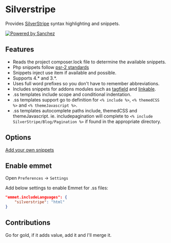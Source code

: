 # Silverstripe

Provides [SilverStripe](http://www.silverstripe.org/) syntax highlighting and snippets.

[![Powered by Sanchez](https://raw.githubusercontent.com/gorriecoe/silverstripe-sanchez/master/resources/poweredby.png)](https://github.com/gorriecoe/silverstripe-sanchez)

## Features

- Reads the project composer.lock file to determine the available snippets.
- Php snippets follow [psr-2 standards](http://www.php-fig.org/psr/psr-2/)
- Snippets inject use item if available and possible.
- Supports 4.\* and 3.\*.
- Uses full word prefixes so you don't have to remember abbreviations.
- Includes snippets for addons modules such as [tagfield](https://github.com/silverstripe/silverstripe-tagfield) and [linkable](https://github.com/sheadawson/silverstripe-linkable).
- .ss templates include scope and conditional indentation.
- .ss templates support go to definition for `<% include %>`, `<% themedCSS %>` and `<% themeJavascript %>`.
- .ss templates autocomplete paths include, themedCSS and themeJavascript. ie. includepagination will complete to `<% include SilverStripe/Blog/Pagination %>` if found in the appropriate directory.

## Options

[Add your own snippets](https://github.com/gorriecoe/silverstripe-sanchez)

## Enable emmet

Open `Preferences` -> `Settings`

Add below settings to enable Emmet for .ss files:

```json
"emmet.includeLanguages": {
    "silverstripe": "html"
}
```

## Contributions

Go for gold, if it adds value, add it and I'll merge it.



